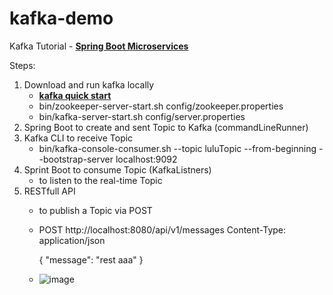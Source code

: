 # kafka-demo

Kafka Tutorial - **[Spring Boot Microservices](https://www.youtube.com/watch?v=SqVfCyfCJqw
)**

Steps:
1. Download and run kafka locally
    - **[kafka quick start](https://kafka.apache.org/quickstart)**
    - bin/zookeeper-server-start.sh config/zookeeper.properties
    - bin/kafka-server-start.sh config/server.properties
2. Spring Boot to create and sent Topic to Kafka (commandLineRunner)
3. Kafka CLI to receive Topic
    - bin/kafka-console-consumer.sh --topic luluTopic --from-beginning --bootstrap-server localhost:9092
4. Sprint Boot to consume Topic (KafkaListners)
   - to listen to the real-time Topic
5. RESTfull API 
    - to publish a Topic via POST
    - POST http://localhost:8080/api/v1/messages
        Content-Type: application/json

        {
          "message": "rest aaa"
        }
    - ![image](https://user-images.githubusercontent.com/89087221/189471103-f409532c-7821-4b32-9a24-acd7d72419aa.png)

